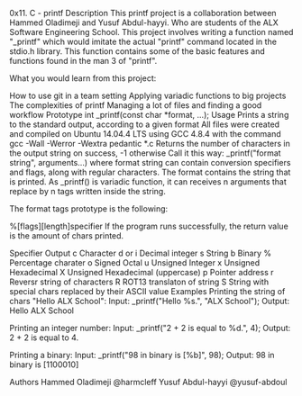 0x11. C - printf
Description
This printf project is a collaboration between Hammed Oladimeji and Yusuf Abdul-hayyi. Who are students of the ALX Software Engineering School. This project involves writing a function named "_printf" which would imitate the actual "printf" command located in the stdio.h library. This function contains some of the basic features and functions found in the man 3 of "printf".

What you would learn from this project:

How to use git in a team setting
Applying variadic functions to big projects
The complexities of printf
Managing a lot of files and finding a good workflow
Prototype
int _printf(const char *format, ...);
Usage
Prints a string to the standard output, according to a given format
All files were created and compiled on Ubuntu 14.04.4 LTS using GCC 4.8.4 with the command gcc -Wall -Werror -Wextra pedantic *.c
Returns the number of characters in the output string on success, -1 otherwise
Call it this way: _printf("format string", arguments...) where format string can contain conversion specifiers and flags, along with regular characters.
The format contains the string that is printed. As _printf() is variadic function, it can receives n arguments that replace by n tags written inside the string.

The format tags prototype is the following:

%[flags][length]specifier
If the program runs successfully, the return value is the amount of chars printed.

Specifier	Output
c	Character
d or i	Decimal integer
s	String
b	Binary
%	Percentage charater
o	Signed Octal
u	Unsigned Integer
x	Unsigned Hexadecimal
X	Unsigned Hexadecimal (uppercase)
p	Pointer address
r	Reversr string of characters
R	ROT13 translaton of string
S	String with special chars replaced by their ASCII value
Examples
Printing the string of chars "Hello ALX School":
Input: \_printf("Hello %s.", "ALX School");
Output: Hello ALX School

Printing an integer number:
Input: \_printf("2 + 2 is equal to %d.", 4);
Output: 2 + 2 is equal to 4.

Printing a binary:
Input: \_printf("98 in binary is [%b]", 98);
Output: 98 in binary is [1100010]

Authors
Hammed Oladimeji @harmcleff
Yusuf Abdul-hayyi @yusuf-abdoul
